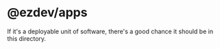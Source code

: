 # @ezdev/apps

If it's a deployable unit of software, there's a good chance it should be in this directory.